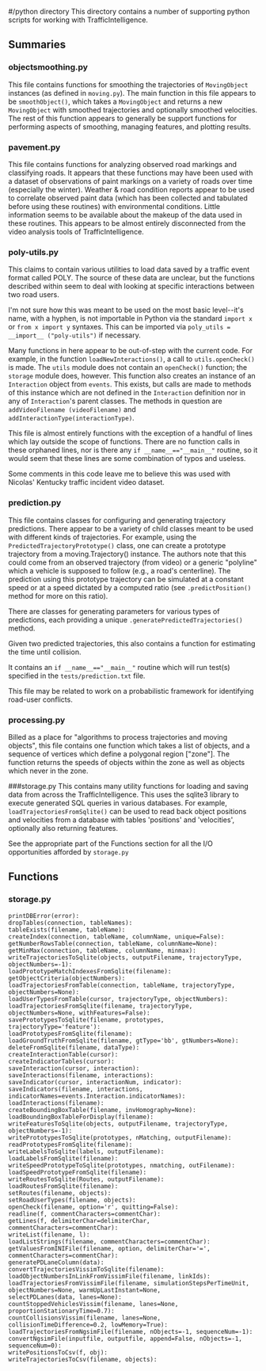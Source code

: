 #/python directory
This directory contains a number of supporting python scripts for working with TrafficIntelligence.

## Summaries
### objectsmoothing.py
This file contains functions for smoothing the trajectories of `MovingObject` instances (as defined in `moving.py`).
The main function in this file appears to be `smoothObject()`, which takes a `MovingObject` and returns a new
`MovingObject` with smoothed trajectories and optionally smoothed velocities. The rest of this function appears to
generally be support functions for performing aspects of smoothing, managing features, and plotting results.

### pavement.py
This file contains functions for analyzing observed road markings and classifying roads. It appears that these
functions may have been used with a dataset of observations of paint markings on a variety of roads over time
(especially the winter). Weather & road condition reports appear to be used to correlate observed paint data (which
has been collected and tabulated before using these routines) with environmental conditions. Little information seems
 to be available about the makeup of the data used in these routines. This appears to be almost entirely disconnected
from the video analysis tools of TrafficIntelligence.

### poly-utils.py
This claims to contain various utilities to load data saved by a traffic event format called POLY. The source of
these data are unclear, but the functions described within seem to deal with looking at specific interactions between
 two road users.

I'm not sure how this was meant to be used on the most basic level--it's name, with a hyphen, is not importable in
Python via the standard `import x` or `from x import y` syntaxes. This can be imported via `poly_utils = __import__
("poly-utils")` if necessary.

Many functions in here appear to be out-of-step with the current code. For example, in the function
`loadNewInteractions()`, a call to `utils.openCheck()` is made. The `utils` module does not contain an `openCheck()`
function; the `storage` module does, however. This function also creates an instance of an `Interaction` object from
`events`. This exists, but calls are made to methods of this instance which are not defined in the `Interaction`
definition nor in any of `Interaction`'s parent classes.  The methods in question are `addVideoFilename
(videoFilename)` and `addInteractionType(interactionType)`.

This file is almost entirely functions with the exception of a handful of lines which lay outside the scope of
functions. There are no function calls in these orphaned lines, nor is there any `if __name__=="__main__"` routine,
so it would seem that these lines are some combination of typos and useless.

Some comments in this code leave me to believe this was used with Nicolas' Kentucky traffic incident video dataset.

### prediction.py
This file contains classes for configuring and generating trajectory predictions. There appear to be a variety of
child classes meant to be used with different kinds of trajectories. For example, using the
`PredictedTrajectoryPrototype()` class, one can create a prototype trajectory from a moving.Trajectory() instance.
The authors note that this could come from an observed trajectory (from video) or a generic "polyline" which a
vehicle is supposed to follow (e.g., a road's centerline). The prediction using this prototype trajectory can be
simulated at a constant speed or at a speed dictated by a computed ratio (see `.predictPosition()` method for more on
 this ratio).

There are classes for generating parameters for various types of predictions, each providing a unique
`.generatePredictedTrajectories()` method.

Given two predicted trajectories, this also contains a function for estimating the time until collision.

It contains an `if __name__=="__main__"` routine which will run test(s) specified in the `tests/prediction.txt`
file.

This file may be related to work on a probabilistic framework for identifying road-user conflicts.

### processing.py
Billed as a place for "algorithms to process trajectories and moving objects", this file contains one function which
takes a list of objects, and a sequence of vertices which define a polygonal region ["zone"]. The function returns the
speeds of objects within the zone as well as objects which never in the zone.

###storage.py
This contains many utility functions for loading and saving data from across the TrafficIntelligence. This uses the
sqlite3 library to execute generated SQL queries in various databases.
For example, `loadTrajectoriesFromSqlite()` can be used to read back object positions and velocities from a
database with tables 'positions' and 'velocities', optionally also returning features.

See the appropriate part of the Functions section for all the I/O opportunities afforded by `storage.py`

## Functions
### storage.py
```
printDBError(error):
dropTables(connection, tableNames):
tableExists(filename, tableName):
createIndex(connection, tableName, columnName, unique=False):
getNumberRowsTable(connection, tableName, columnName=None):
getMinMax(connection, tableName, columnName, minmax):
writeTrajectoriesToSqlite(objects, outputFilename, trajectoryType, objectNumbers=-1):
loadPrototypeMatchIndexesFromSqlite(filename):
getObjectCriteria(objectNumbers):
loadTrajectoriesFromTable(connection, tableName, trajectoryType, objectNumbers=None):
loadUserTypesFromTable(cursor, trajectoryType, objectNumbers):
loadTrajectoriesFromSqlite(filename, trajectoryType, objectNumbers=None, withFeatures=False):
savePrototypesToSqlite(filename, prototypes, trajectoryType='feature'):
loadPrototypesFromSqlite(filename):
loadGroundTruthFromSqlite(filename, gtType='bb', gtNumbers=None):
deleteFromSqlite(filename, dataType):
createInteractionTable(cursor):
createIndicatorTables(cursor):
saveInteraction(cursor, interaction):
saveInteractions(filename, interactions):
saveIndicator(cursor, interactionNum, indicator):
saveIndicators(filename, interactions, indicatorNames=events.Interaction.indicatorNames):
loadInteractions(filename):
createBoundingBoxTable(filename, invHomography=None):
loadBoundingBoxTableForDisplay(filename):
writeFeaturesToSqlite(objects, outputFilename, trajectoryType, objectNumbers=-1):
writePrototypesToSqlite(prototypes, nMatching, outputFilename):
readPrototypesFromSqlite(filename):
writeLabelsToSqlite(labels, outputFilename):
loadLabelsFromSqlite(filename):
writeSpeedPrototypeToSqlite(prototypes, nmatching, outFilename):
loadSpeedPrototypeFromSqlite(filename):
writeRoutesToSqlite(Routes, outputFilename):
loadRoutesFromSqlite(filename):
setRoutes(filename, objects):
setRoadUserTypes(filename, objects):
openCheck(filename, option='r', quitting=False):
readline(f, commentCharacters=commentChar):
getLines(f, delimiterChar=delimiterChar, commentCharacters=commentChar):
writeList(filename, l):
loadListStrings(filename, commentCharacters=commentChar):
getValuesFromINIFile(filename, option, delimiterChar='=', commentCharacters=commentChar):
generatePDLaneColumn(data):
convertTrajectoriesVissimToSqlite(filename):
loadObjectNumbersInLinkFromVissimFile(filename, linkIds):
loadTrajectoriesFromVissimFile(filename, simulationStepsPerTimeUnit, objectNumbers=None, warmUpLastInstant=None,
selectPDLanes(data, lanes=None):
countStoppedVehiclesVissim(filename, lanes=None, proportionStationaryTime=0.7):
countCollisionsVissim(filename, lanes=None, collisionTimeDifference=0.2, lowMemory=True):
loadTrajectoriesFromNgsimFile(filename, nObjects=-1, sequenceNum=-1):
convertNgsimFile(inputfile, outputfile, append=False, nObjects=-1, sequenceNum=0):
writePositionsToCsv(f, obj):
writeTrajectoriesToCsv(filename, objects):
```
